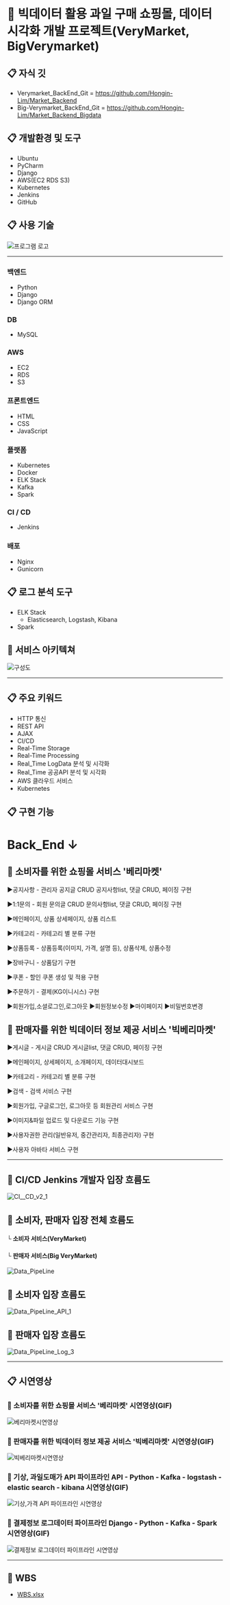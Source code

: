 # 🍓 빅데이터 활용 과일 구매 쇼핑몰, 데이터 시각화 개발 프로젝트(VeryMarket, BigVerymarket) 

## :clipboard: 자식 깃
* Verymarket_BackEnd_Git =  https://github.com/Hongin-Lim/Market_Backend
* Big-Verymarket_BackEnd_Git = https://github.com/Hongin-Lim/Market_Backend_Bigdata

## :clipboard: 개발환경 및 도구
* Ubuntu
* PyCharm
* Django
* AWS(EC2 RDS S3)
* Kubernetes
* Jenkins
* GitHub

## :clipboard: 사용 기술
![프로그램 로고](https://user-images.githubusercontent.com/97941148/172524936-14e8577f-ce69-46b7-abfd-834afb5aca57.png)
* * * 
### 백엔드
* Python
* Django
* Django ORM

### DB
* MySQL

### AWS
* EC2
* RDS
* S3

### 프론트엔드
* HTML
* CSS
* JavaScript

### 플랫폼
* Kubernetes
* Docker
* ELK Stack
* Kafka
* Spark

### CI / CD
* Jenkins

### 배포
* Nginx
* Gunicorn

## :clipboard: 로그 분석 도구
* ELK Stack
  * Elasticsearch, Logstash, Kibana
* Spark

## :link: 서비스 아키텍쳐
![구성도](https://user-images.githubusercontent.com/97941148/172517980-6d8aafb9-a214-4594-9170-fb07090db1d7.png)
* * * 

## :clipboard: 주요 키워드
* HTTP 통신
* REST API
* AJAX
* CI/CD
* Real-Time Storage
* Real-Time Processing
* Real_Time LogData 분석 및 시각화
* Real_Time 공공API 분석 및 시각화
* AWS 클라우드 서비스
* Kubernetes

## :clipboard: 구현 기능
# Back_End ↓
## :link: 소비자를 위한 쇼핑몰 서비스 '베리마켓'

▶공지사항 - 관리자 공지글 CRUD 공지사항list, 댓글 CRUD, 페이징 구현

▶1:1문의 - 회원 문의글 CRUD 문의사항list, 댓글 CRUD, 페이징 구현 

▶메인페이지, 상품 상세페이지, 상품 리스트

▶카테고리 - 카테고리 별 분류 구현

▶상품등록 - 상품등록(이미지, 가격, 설명 등), 상품삭제, 상품수정

▶장바구니 - 상품담기 구현

▶쿠폰 - 할인 쿠폰 생성 및 적용 구현

▶주문하기 - 결제(KG이니시스) 구현

▶회원가입,소셜로그인,로그아웃 ▶회원정보수정 ▶마이페이지 ▶비밀번호변경



## :link: 판매자를 위한 빅데이터 정보 제공 서비스 '빅베리마켓'

▶게시글 - 게시글 CRUD 게시글list, 댓글 CRUD, 페이징 구현

▶메인페이지, 상세페이지, 소개페이지, 데이터대시보드

▶카테고리 - 카테고리 별 분류 구현

▶검색 - 검색 서비스 구현

▶회원가입, 구글로그인, 로그아웃 등 회원관리 서비스 구현

▶이미지&파일 업로드 및 다운로드 기능 구현

▶사용자권한 관리(일반유저, 중간관리자, 최종관리자) 구현

▶사용자 아바타 서비스 구현
* * * 

## :link: CI/CD Jenkins 개발자 입장 흐름도
![CI__CD_v2_1](https://user-images.githubusercontent.com/96184680/173300690-e17e9f76-8695-4a82-b183-057e16170f83.png)

## :link: 소비자, 판매자 입장 전체 흐름도
#### └ 소비자 서비스(VeryMarket)
#### └ 판매자 서비스(Big VeryMarket)
![Data_PipeLine](https://user-images.githubusercontent.com/96184680/173300693-c8b17182-ad15-4569-820b-5899cf92a0ac.png)
## :link: 소비자 입장 흐름도
![Data_PipeLine_API_1](https://user-images.githubusercontent.com/96184680/173300700-4db5be24-4547-46bb-a0d4-8d85200394de.png)
## :link: 판매자 입장 흐름도
![Data_PipeLine_Log_3](https://user-images.githubusercontent.com/96184680/173300703-480b7aea-e3b3-4d59-a159-a3d9854fae9a.png)

* * * 
## :clipboard: 시연영상

### :link: 소비자를 위한 쇼핑몰 서비스 '베리마켓' 시연영상(GIF)
![베리마켓시연영상](https://user-images.githubusercontent.com/96184680/173600061-9a35bb92-5e83-4b5a-a019-f7d1687f6663.gif)

### :link: 판매자를 위한 빅데이터 정보 제공 서비스 '빅베리마켓' 시연영상(GIF)
![빅베리마켓시연영상](https://user-images.githubusercontent.com/96184680/173600921-9ba14f6c-890e-4007-bf39-f83649be8bd8.gif)

### :link: 기상, 과일도매가 API 파이프라인 API - Python - Kafka - logstash - elastic search - kibana 시연영상(GIF)
![기상,가격 API 파이프라인 시연영상](https://user-images.githubusercontent.com/96184680/173601889-0727d2f6-17db-462d-97ad-e28a57ebf300.gif)

### :link: 결제정보 로그데이터 파이프라인 Django - Python - Kafka - Spark 시연영상(GIF)
![결제정보 로그데이터 파이프라인 시연영상](https://user-images.githubusercontent.com/96184680/173602286-755787f6-ef7f-496b-b6c3-36337eaea51b.gif)

* * * 
## :link: WBS
* [WBS.xlsx](https://docs.google.com/viewer?url=https://github.com/Hongin-Lim/Bigdata_Project/blob/main/files/WBS(0603).xlsx?raw=True)

